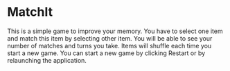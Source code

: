 # MatchIt

This is a simple game to improve your memory.
You have to select one item and match this item by selecting other item.
You will be able to see your number of matches and turns you take.
Items will shuffle each time you start a new game.
You can start a new game by clicking Restart or by relaunching the application.
